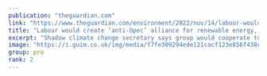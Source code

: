 ```yaml
---
publication: "theguardian.com"
link: "https://www.theguardian.com/environment/2022/nov/14/labour-would-create-anti-opec-alliance-for-renewable-energy-says-miliband"
title: "Labour would create ‘anti-Opec’ alliance for renewable energy, says Miliband"
excerpt: "Shadow climate change secretary says group would cooperate to cut energy prices and promote clean technology"
image: "https://i.guim.co.uk/img/media/f7fe309294ede121cacf123e856f438c8c21159f/0_190_3500_2101/master/3500.jpg?width=1200&height=630&quality=85&auto=format&fit=crop&overlay-align=bottom%2Cleft&overlay-width=100p&overlay-base64=L2ltZy9zdGF0aWMvb3ZlcmxheXMvdGctZGVmYXVsdC5wbmc&enable=upscale&s=e8c85d1c8e6172614723cc09279eb909"
group: pro
rank: 2
---
```

